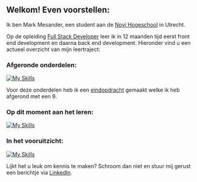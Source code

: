 ## Welkom! Even voorstellen:

Ik ben Mark Mesander, een student aan de [Novi Hogeschool](https://www.novi.nl/) in Utrecht.

Op de opleiding [Full Stack Developer](https://www.novi.nl/full-stack-developer/) leer ik in 12 maanden tijd eerst front end development en daarna back end development. Hieronder vind u een actueel overzicht van mijn leertraject:

### Afgeronde onderdelen:
[![My Skills](https://skillicons.dev/icons?i=github,html,css,js,figma,react)](https://skillicons.dev)

Voor deze onderdelen heb ik een [eindopdracht](https://github.com/mmesander/eindopdracht-frontend-the-movie-app) gemaakt welke ik heb afgerond met een 9.

### Op dit moment aan het leren:
[![My Skills](https://skillicons.dev/icons?i=java,idea)](https://skillicons.dev)

### In het vooruitzicht:
[![My Skills](https://skillicons.dev/icons?i=spring,postman,postgres,maven,python)](https://skillicons.dev)
 

Lijkt het u leuk om kennis te maken? Schroom dan niet en stuur mij gerust een berichtje via [LinkedIn](https://www.linkedin.com/in/mark-mesander/).
